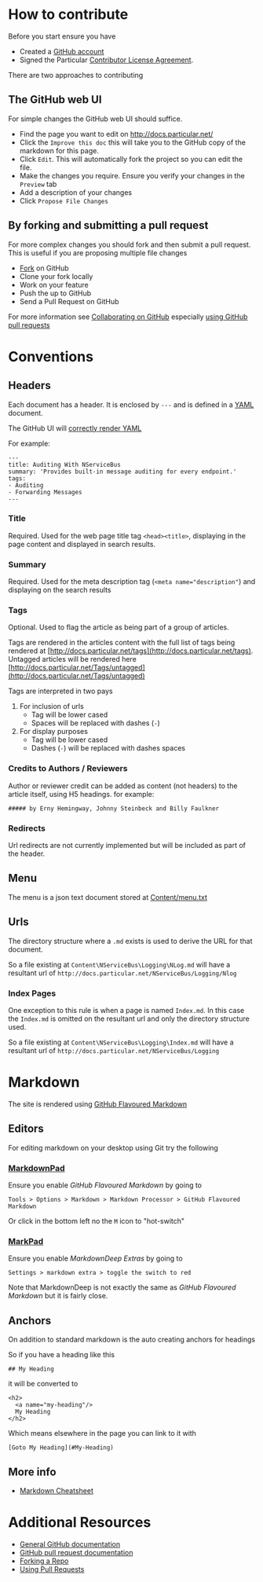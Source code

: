 # How to contribute

Before you start ensure you have

 *  Created a [GitHub account](https://github.com/signup/free)
 *  Signed the Particular [Contributor License Agreement](http://www.particular.net/contributors-license-agreement-consent).

There are two approaches to contributing

## The GitHub web UI  

For simple changes the GitHub web UI should suffice.

 * Find the page you want to edit on http://docs.particular.net/
 * Click the `Improve this doc` this will take you to the GitHub copy of the markdown for this page.
 * Click `Edit`. This will automatically fork the project so you can edit the file.
 * Make the changes you require. Ensure you verify your changes in the `Preview` tab
 * Add a description of your changes
 * Click `Propose File Changes`

## By forking and submitting a pull request

For more complex changes you should fork and then submit a pull request. This is useful if you are proposing multiple file changes

 * [Fork](http://help.github.com/forking/) on GitHub
 * Clone your fork locally
 * Work on your feature
 * Push the up to GitHub
 * Send a Pull Request on GitHub

For more information see [Collaborating on GitHub](https://help.github.com/categories/63/articles) especially [using GitHub pull requests](https://help.github.com/articles/using-pull-requests) 

# Conventions

## Headers

Each document has a header. It is enclosed by `---` and is defined in a [YAML](http://en.wikipedia.org/wiki/YAML) document.

The GitHub  UI will [correctly render YAML](https://github.com/blog/1647-viewing-yaml-metadata-in-your-documents)

For example:

```
---
title: Auditing With NServiceBus
summary: 'Provides built-in message auditing for every endpoint.'
tags:
- Auditing
- Forwarding Messages
---
```

### Title

Required. Used for the web page title tag `<head><title>`, displaying in the page content and displayed in search results.

### Summary

Required. Used for the meta description tag (`<meta name="description"`) and displaying on the search results

### Tags

Optional. Used to flag the article as being part of a group of articles.

Tags are rendered in the articles content with the full list of tags being rendered at [http://docs.particular.net/tags](http://docs.particular.net/tags). Untagged articles will be rendered here [http://docs.particular.net/Tags/untagged](http://docs.particular.net/Tags/untagged)

Tags are interpreted in two pays 

1. For inclusion of urls
   * Tag will be lower cased
   * Spaces will be replaced with dashes (`-`) 
2. For display purposes 
   * Tag will be lower cased
   * Dashes (`-`) will be replaced with dashes spaces 

### Credits to Authors / Reviewers

Author or reviewer credit can be added as content (not headers) to the article itself, using H5 headings.
for example:
```
##### by Erny Hemingway, Johnny Steinbeck and Billy Faulkner
```



### Redirects

Url redirects are not currently implemented but will be included as part of the header.

## Menu

The menu is a json text document stored at [Content/menu.txt](Content/menu.txt)

## Urls

The directory structure where a `.md` exists is used to derive the URL for that document. 

So a file existing at `Content\NServiceBus\Logging\NLog.md` will have a resultant url of `http://docs.particular.net/NServiceBus/Logging/Nlog`

### Index Pages

One exception to this rule is when a page is named `Index.md`. In this case the `Index.md` is omitted on the resultant url and only the directory structure used.

So a file existing at `Content\NServiceBus\Logging\Index.md` will have a resultant url of `http://docs.particular.net/NServiceBus/Logging`

# Markdown

The site is rendered using [GitHub Flavoured Markdown](https://help.github.com/articles/github-flavored-markdown)

## Editors
For editing markdown on your desktop using Git try the following

### [MarkdownPad](http://markdownpad.com/)

Ensure you enable *GitHub Flavoured Markdown* by going to 

    Tools > Options > Markdown > Markdown Processor > GitHub Flavoured Markdown

Or click in the bottom left no the `M` icon to "hot-switch"  

### [MarkPad](http://code52.org/DownmarkerWPF/) 

Ensure you enable *MarkdownDeep Extras* by going to 

    Settings > markdown extra > toggle the switch to red

Note that MarkdownDeep is not exactly the same as *GitHub Flavoured Markdown* but it is fairly close.

## Anchors

On addition to standard markdown is the auto creating anchors for headings

So if you have a heading like this 

    ## My Heading

it will be converted to 

    <h2>
      <a name="my-heading"/>
      My Heading
    </h2>

Which means elsewhere in the page you can link to it with  

    [Goto My Heading](#My-Heading)

## More info
 
 * [Markdown Cheatsheet](https://github.com/adam-p/markdown-here/wiki/Markdown-Cheatsheet)
 


# Additional Resources

* [General GitHub documentation](http://help.github.com/)
* [GitHub pull request documentation](http://help.github.com/send-pull-requests/)
* [Forking a Repo](https://help.github.com/articles/fork-a-repo)
* [Using Pull Requests](https://help.github.com/articles/using-pull-requests)
